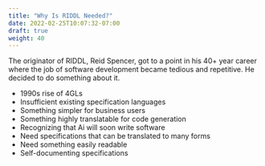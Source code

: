 ```yaml
---
title: "Why Is RIDDL Needed?"
date: 2022-02-25T10:07:32-07:00
draft: true
weight: 40
---
```


The originator of RIDDL, Reid Spencer, got to a point in his 40+ year career
where the job of software development became tedious and repetitive. He decided 
to do something about it.

* 1990s rise of 4GLs
* Insufficient existing specification languages
* Something simpler for business users
* Something highly translatable for code generation
* Recognizing that Ai will soon write software
* Need specifications that can be translated to many forms
* Need something easily readable 
* Self-documenting specifications

